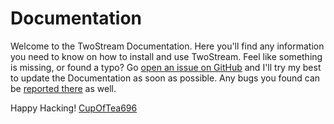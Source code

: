# Documentation
<!-- [[TOC]] -->

Welcome to the TwoStream Documentation. Here you'll find any information you need to know on how to install and use TwoStream. Feel like something is missing, or found a typo? Go [open an issue on GitHub](https://github.com/CupOfTea696/TwoStream/issues) and I'll try my best to update the Documentation as soon as possible. Any bugs you found can be [reported there](https://github.com/CupOfTea696/TwoStream/issues) as well.

Happy Hacking!
[CupOfTea696](http://tiny.cc/cot696)
